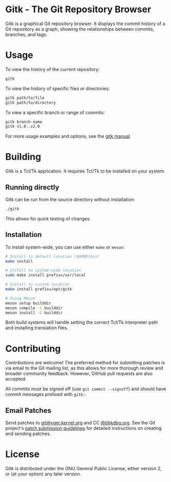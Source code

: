 Gitk - The Git Repository Browser
=================================

Gitk is a graphical Git repository browser. It displays the commit
history of a Git repository as a graph, showing the relationships
between commits, branches, and tags.

Usage
=====

To view the history of the current repository:
```bash
gitk
```

To view the history of specific files or directories:
```bash
gitk path/to/file
gitk path/to/directory
```

To view a specific branch or range of commits:
```bash
gitk branch-name
gitk v1.0..v2.0
```

For more usage examples and options, see the [gitk manual](https://git-scm.com/docs/gitk).

Building
========

Gitk is a Tcl/Tk application. It requires Tcl/Tk to be installed on
your system.

Running directly
----------------

Gitk can be run from the source directory without installation:

```bash
./gitk
```

This allows for quick testing of changes.

Installation
------------

To install system-wide, you can use either `make` or `meson`:

```bash
# Install to default location ($HOME/bin)
make install

# Install to system-wide location
sudo make install prefix=/usr/local

# Install to custom location
make install prefix=/opt/gitk

# Using Meson
meson setup builddir
meson compile -C builddir
meson install -C builddir
```

Both build systems will handle setting the correct Tcl/Tk interpreter
path and installing translation files.

Contributing
============

Contributions are welcome! The preferred method for submitting patches
is via email to the Git mailing list, as this allows for more thorough
review and broader community feedback. However, GitHub pull requests
are also accepted.

All commits must be signed off (use `git commit --signoff`) and should
have commit messages prefixed with `gitk:`.

Email Patches
-------------

Send patches to git@vger.kernel.org and CC j6t@kdbg.org. See the Git
project's [patch submission guidelines](https://git-scm.com/docs/SubmittingPatches)
for detailed instructions on creating and sending patches.

License
=======

Gitk is distributed under the GNU General Public License, either
version 2, or (at your option) any later version.
